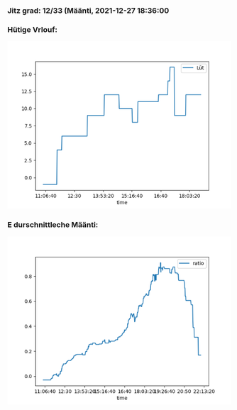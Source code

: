 ### Jitz grad: 12/33 (Määnti, 2021-12-27 18:36:00

### Hütige Vrlouf:
![Graph](Today.png)

### E durschnittleche Määnti:
![Graph](Määnti.png)